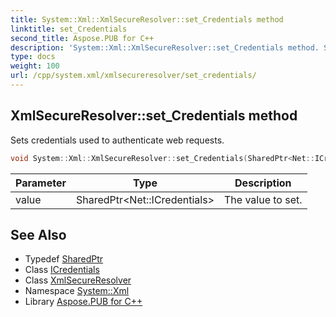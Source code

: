 ```yaml
---
title: System::Xml::XmlSecureResolver::set_Credentials method
linktitle: set_Credentials
second_title: Aspose.PUB for C++
description: 'System::Xml::XmlSecureResolver::set_Credentials method. Sets credentials used to authenticate web requests in C++.'
type: docs
weight: 100
url: /cpp/system.xml/xmlsecureresolver/set_credentials/
---
```

## XmlSecureResolver::set_Credentials method


Sets credentials used to authenticate web requests.

```cpp
void System::Xml::XmlSecureResolver::set_Credentials(SharedPtr<Net::ICredentials> value) override
```


| Parameter | Type | Description |
| --- | --- | --- |
| value | SharedPtr\<Net::ICredentials\> | The value to set. |

## See Also

* Typedef [SharedPtr](../../../system/sharedptr/)
* Class [ICredentials](../../../system.net/icredentials/)
* Class [XmlSecureResolver](../)
* Namespace [System::Xml](../../)
* Library [Aspose.PUB for C++](../../../)

